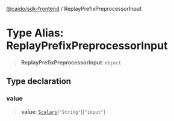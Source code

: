 [@caido/sdk-frontend](../index.md) / ReplayPrefixPreprocessorInput

# Type Alias: ReplayPrefixPreprocessorInput

> **ReplayPrefixPreprocessorInput**: `object`

## Type declaration

### value

> **value**: [`Scalars`](Scalars.md)\[`"String"`\]\[`"input"`\]
